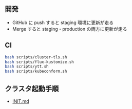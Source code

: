 ## 開発

- GitHub に push すると staging 環境に更新が走る
- Merge すると staging・production の両方に更新が走る

## CI

```bash
bash scripts/cluster-tls.sh
bash scripts/flux-kustomize.sh
bash scripts/ytt.sh
bash scripts/kubeconform.sh
```

## クラスタ起動手順

- [INIT.md](INIT.md)

